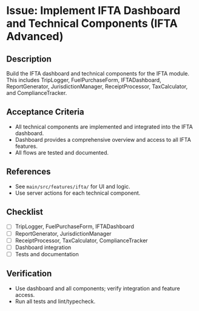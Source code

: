 # Issue: Implement IFTA Dashboard and Technical Components (IFTA Advanced)

## Description
Build the IFTA dashboard and technical components for the IFTA module. This includes TripLogger, FuelPurchaseForm, IFTADashboard, ReportGenerator, JurisdictionManager, ReceiptProcessor, TaxCalculator, and ComplianceTracker.

## Acceptance Criteria
- All technical components are implemented and integrated into the IFTA dashboard.
- Dashboard provides a comprehensive overview and access to all IFTA features.
- All flows are tested and documented.

## References
- See `main/src/features/ifta/` for UI and logic.
- Use server actions for each technical component.

## Checklist
- [ ] TripLogger, FuelPurchaseForm, IFTADashboard
- [ ] ReportGenerator, JurisdictionManager
- [ ] ReceiptProcessor, TaxCalculator, ComplianceTracker
- [ ] Dashboard integration
- [ ] Tests and documentation

## Verification
- Use dashboard and all components; verify integration and feature access.
- Run all tests and lint/typecheck.
